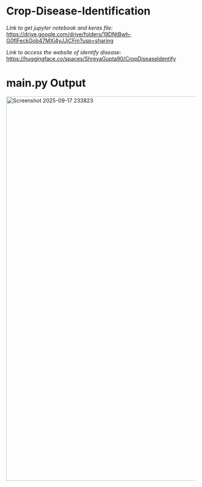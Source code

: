 # Crop-Disease-Identification

*Link to get jupyter notebook and keras file:*
https://drive.google.com/drive/folders/19DNtBwh-G0flFeckGob47MXi4yJJjCFm?usp=sharing

*Link to access the website of identify disease:*
https://huggingface.co/spaces/ShreyaGupta90/CropDiseaseIdentify

# main.py Output
<img width="1920" height="1020" alt="Screenshot 2025-09-17 233823" src="https://github.com/user-attachments/assets/9ea3f452-f9e7-42e1-8823-01fbc490f95b" />
